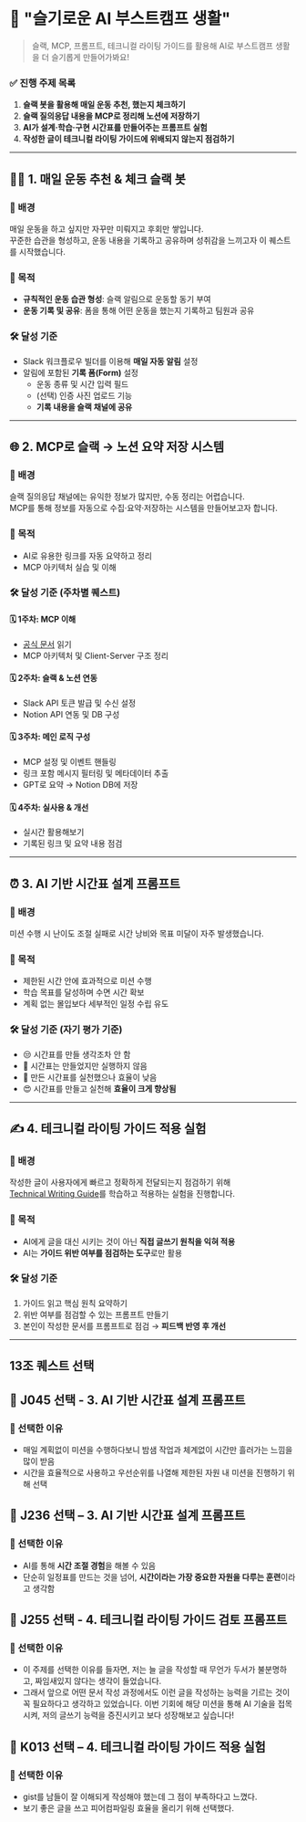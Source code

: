 # 📌 "슬기로운 AI 부스트캠프 생활"

> 슬랙, MCP, 프롬프트, 테크니컬 라이팅 가이드를 활용해
> AI로 부스트캠프 생활을 더 슬기롭게 만들어가봐요!


### ✅ 진행 주제 목록

1. **슬랙 봇을 활용해 매일 운동 추천, 했는지 체크하기**
2. **슬랙 질의응답 내용을 MCP로 정리해 노션에 저장하기**
3. **AI가 설계·학습·구현 시간표를 만들어주는 프롬프트 실험**
4. **작성한 글이 테크니컬 라이팅 가이드에 위배되지 않는지 점검하기**

---

## 🏋️‍♀️ 1. 매일 운동 추천 & 체크 슬랙 봇

### 📌 배경
매일 운동을 하고 싶지만 자꾸만 미뤄지고 후회만 쌓입니다.  
꾸준한 습관을 형성하고, 운동 내용을 기록하고 공유하며 성취감을 느끼고자 이 퀘스트를 시작했습니다.

### 🎯 목적
- **규칙적인 운동 습관 형성**: 슬랙 알림으로 운동할 동기 부여
- **운동 기록 및 공유**: 폼을 통해 어떤 운동을 했는지 기록하고 팀원과 공유

### 🛠 달성 기준
- Slack 워크플로우 빌더를 이용해 **매일 자동 알림** 설정
- 알림에 포함된 **기록 폼(Form)** 설정
    - 운동 종류 및 시간 입력 필드
    - (선택) 인증 사진 업로드 기능
    - **기록 내용을 슬랙 채널에 공유**

---

## 🌐 2. MCP로 슬랙 → 노션 요약 저장 시스템

### 📌 배경
슬랙 질의응답 채널에는 유익한 정보가 많지만, 수동 정리는 어렵습니다.  
MCP를 통해 정보를 자동으로 수집·요약·저장하는 시스템을 만들어보고자 합니다.

### 🎯 목적
- AI로 유용한 링크를 자동 요약하고 정리
- MCP 아키텍처 실습 및 이해

### 🛠 달성 기준 (주차별 퀘스트)
#### 🗓 1주차: MCP 이해
- [공식 문서](https://modelcontextprotocol.io/) 읽기
- MCP 아키텍처 및 Client-Server 구조 정리

#### 🗓 2주차: 슬랙 & 노션 연동
- Slack API 토큰 발급 및 수신 설정
- Notion API 연동 및 DB 구성

#### 🗓 3주차: 메인 로직 구성
- MCP 설정 및 이벤트 핸들링
- 링크 포함 메시지 필터링 및 메타데이터 추출
- GPT로 요약 → Notion DB에 저장

#### 🗓 4주차: 실사용 & 개선
- 실시간 활용해보기
- 기록된 링크 및 요약 내용 점검

---

## ⏰ 3. AI 기반 시간표 설계 프롬프트

### 📌 배경
미션 수행 시 난이도 조절 실패로 시간 낭비와 목표 미달이 자주 발생했습니다.

### 🎯 목적
- 제한된 시간 안에 효과적으로 미션 수행
- 학습 목표를 달성하며 수면 시간 확보
- 계획 없는 몰입보다 세부적인 일정 수립 유도

### 🛠 달성 기준 (자기 평가 기준)
- 😒 시간표를 만들 생각조차 안 함
- 🤔 시간표는 만들었지만 실행하지 않음
- 🙂 만든 시간표를 실천했으나 효율이 낮음
- 😍 시간표를 만들고 실천해 **효율이 크게 향상됨**

---

## ✍️ 4. 테크니컬 라이팅 가이드 적용 실험

### 📌 배경
작성한 글이 사용자에게 빠르고 정확하게 전달되는지 점검하기 위해  
[Technical Writing Guide](https://technical-writing.dev/index.html)를 학습하고 적용하는 실험을 진행합니다.

### 🎯 목적
- AI에게 글을 대신 시키는 것이 아닌 **직접 글쓰기 원칙을 익혀 적용**
- AI는 **가이드 위반 여부를 점검하는 도구**로만 활용

### 🛠 달성 기준
1. 가이드 읽고 핵심 원칙 요약하기
2. 위반 여부를 점검할 수 있는 프롬프트 만들기
3. 본인이 작성한 문서를 프롬프트로 점검 → **피드백 반영 후 개선**

--- 

## 13조 퀘스트 선택
## 📅 J045 선택 - 3. AI 기반 시간표 설계 프롬프트

### 📌 선택한 이유
- 매일 계획없이 미션을 수행하다보니 밤샘 작업과 체계없이 시간만 흘러가는 느낌을 많이 받음
- 시간을 효율적으로 사용하고 우선순위를 나열해 제한된 자원 내 미션을 진행하기 위해 선택 

## 📅 J236 선택 – 3. AI 기반 시간표 설계 프롬프트
### 📌 선택한 이유
- AI를 통해 **시간 조절 경험**을 해볼 수 있음
- 단순히 일정표를 만드는 것을 넘어, **시간이라는 가장 중요한 자원을 다루는 훈련**이라고 생각함

## 📅 J255 선택 - 4. 테크니컬 라이팅 가이드 검토 프롬프트
### 📌 선택한 이유
- 이 주제를 선택한 이유를 들자면, 저는 늘 글을 작성할 때 무언가 두서가 불분명하고, 짜임새있지 않다는 생각이 들었습니다.
- 그래서 앞으로 어떤 문서 작성 과정에서도 이런 글을 작성하는 능력을 기르는 것이 꼭 필요하다고 생각하고 있었습니다. 이번 기회에 해당 미션을 통해 AI 기술을 접목시켜, 저의 글쓰기 능력을 증진시키고 보다 성장해보고 싶습니다!

## 📅 K013 선택 – 4. 테크니컬 라이팅 가이드 적용 실험
### 📌 선택한 이유
- gist를 남들이 잘 이해되게 작성해야 했는데 그 점이 부족하다고 느꼈다.
- 보기 좋은 글을 쓰고 피어컴파일링 효율을 올리기 위해 선택했다.
